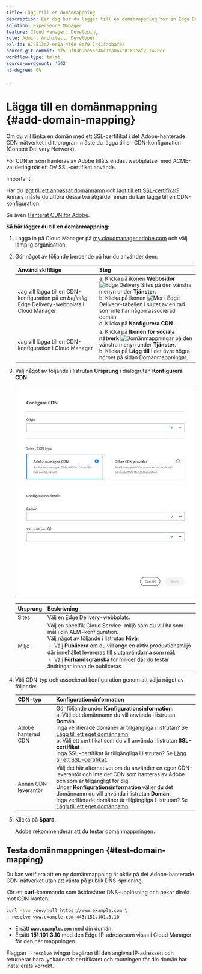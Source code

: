 ```yaml
---
title: Lägg till en domänmappning
description: Lär dig hur du lägger till en domänmappning för en Edge Delivery-webbplats eller en Cloud Manager-miljö.
solution: Experience Manager
feature: Cloud Manager, Developing
role: Admin, Architect, Developer
exl-id: 672513d7-ee0a-4f6e-9ef0-7a41fabbaf9a
source-git-commit: bf519f03b9be56c46c1ca04420169eaf221478cc
workflow-type: tm+mt
source-wordcount: '542'
ht-degree: 0%

---
```



# Lägga till en domänmappning {#add-domain-mapping}

Om du vill länka en domän med ett SSL-certifikat i det Adobe-hanterade CDN-nätverket i ditt program måste du lägga till en CDN-konfiguration (Content Delivery Network).

För CDN:er som hanteras av Adobe tillåts endast webbplatser med ACME-validering när ett DV SSL-certifikat används.

>[!IMPORTANT]
>
>Har du [lagt till ett anpassat domännamn](/help/implementing/cloud-manager/custom-domain-names/add-custom-domain-name.md) och [lagt till ett SSL-certifikat](/help/implementing/cloud-manager/managing-ssl-certifications/add-ssl-certificate.md)? Annars måste du utföra dessa två åtgärder innan du kan lägga till en CDN-konfiguration.

Se även [Hanterat CDN för Adobe](https://www.aem.live/docs/byo-cdn-adobe-managed).

**Så här lägger du till en domänmappning:**

1. Logga in på Cloud Manager på [my.cloudmanager.adobe.com](https://my.cloudmanager.adobe.com/) och välj lämplig organisation.

1. Gör något av följande beroende på hur du använder dem:

   | Använd skiftläge | Steg |
   | --- | --- |
   | Jag vill lägga till en CDN-konfiguration på en *befintlig* Edge Delivery-webbplats i Cloud Manager | a. Klicka på ikonen **Webbsidor** ![Edge Delivery Sites](https://spectrum.adobe.com/static/icons/workflow_18/Smock_WebPages_18_N.svg) på den vänstra menyn under **Tjänster**.<br>b. Klicka på ikonen ![Mer ](https://spectrum.adobe.com/static/icons/workflow_18/Smock_More_18_N.svg) i Edge Delivery-tabellen i slutet av en rad som inte har någon associerad domän.<br>c. Klicka på **Konfigurera CDN** . |
   | Jag vill lägga till en CDN-konfiguration i Cloud Manager | a. Klicka på **Ikonen för sociala nätverk** ![Domänmappningar](https://spectrum.adobe.com/static/icons/workflow_18/Smock_SocialNetwork_18_N.svg) på den vänstra menyn under **Tjänster**.<br>b. Klicka på **Lägg till** i det övre högra hörnet på sidan Domänmappningar. |

1. Välj något av följande i listrutan **Ursprung** i dialogrutan **Konfigurera CDN**:

   ![Konfigurera CDN-dialogruta](/help/implementing/cloud-manager/assets/configure-cdn-dialog.png)

   | Ursprung | Beskrivning |
   | --- | --- |
   | Sites | Välj en Edge Delivery-webbplats. |
   | Miljö | Välj en specifik Cloud Service-miljö som du vill ha som mål i din AEM-konfiguration.<br>Välj något av följande i listrutan **Nivå**:<br> ・ Välj **Publicera** om du vill ange en aktiv produktionsmiljö där innehållet levereras till slutanvändarna som mål.<br> ・ Välj **Förhandsgranska** för miljöer där du testar ändringar innan de publiceras. |

1. Välj CDN-typ och associerad konfiguration genom att välja något av följande:

   | CDN-typ | Konfigurationsinformation |
   | --- | --- |
   | Adobe hanterad CDN | Gör följande under **Konfigurationsinformation**:<br>a. Välj det domännamn du vill använda i listrutan **Domän** .<br>Inga verifierade domäner är tillgängliga i listrutan? Se [Lägg till ett eget domännamn](/help/implementing/cloud-manager/custom-domain-names/add-custom-domain-name.md).<br>b. Välj ett certifikat som du vill använda i listrutan **SSL-certifikat** .<br>Inga SSL-certifikat är tillgängliga i listrutan? Se [Lägg till ett SSL-certifikat](/help/implementing/cloud-manager/managing-ssl-certifications/add-ssl-certificate.md). |
   | Annan CDN-leverantör | Välj det här alternativet om du använder en egen CDN-leverantör och inte det CDN som hanteras av Adobe och som är tillgängligt för dig.<br>Under **Konfigurationsinformation** väljer du det domännamn du vill använda i listrutan **Domän**.<br>Inga verifierade domäner är tillgängliga i listrutan? Se [Lägg till ett eget domännamn](/help/implementing/cloud-manager/custom-domain-names/add-custom-domain-name.md). |

1. Klicka på **Spara**.

   Adobe rekommenderar att du testar domänmappningen.

## Testa domänmappningen {#test-domain-mapping}

Du kan verifiera att en ny domänmappning är aktiv på det Adobe-hanterade CDN-nätverket utan att vänta på publik DNS-spridning.

Kör ett **curl**-kommando som åsidosätter DNS-upplösning och pekar direkt mot CDN-kanten:

```bash
curl -svo /dev/null https://www.example.com \
--resolve www.example.com:443:151.101.3.10
```

* Ersätt **`www.example.com`** med din domän.
* Ersätt **151.101.3.10** med den Edge IP-adress som visas i Cloud Manager för den här mappningen.

Flaggan `--resolve` tvingar begäran till den angivna IP-adressen och returnerar bara lyckade när certifikatet och routningen för din domän har installerats korrekt.


